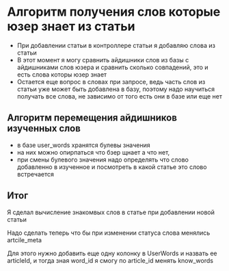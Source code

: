 # Алгоритм получения слов которые юзер знает из статьи

- При добавлении статьи в контроллере статьи я добавляю слова из статьи
- В этот момент я могу сравнить айдишники слов из базы с айдишниками слов юзера и сравнить сколько совпадений, это и есть слова которы юзер знает
- Остается еще вопрос в словах при запросе, ведь часть слов из статьи уже может быть добавлена в базу, поэтому надо научиться получать все слова, не зависимо от того есть они в базе или еще нет

## Алгоритм перемещения айдишников изученных слов

- в базе user_words хранятся булевы значения 
- на них можно опирпаться что бзер щнает а что нет, 
- при смены булевого значения надо определять что слово добавленно в изученное и посмотреть в какой статье это слово встречается


## Итог

Я сделал вычисление знакомвых слов в статье при добавлении новой статьи

Надо сделать теперь что бы при изменении статуса слова менялись artcile_meta 

Для этого нужно добавить еще одну колонку в UserWords и назвать ее articleId, и тогда зная word_id я смогу по article_id менять know_words